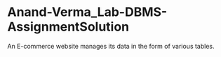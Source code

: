# Anand-Verma_Lab-DBMS-AssignmentSolution
An E-commerce website manages its data in the form of various tables.
